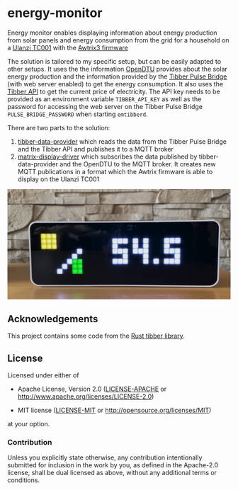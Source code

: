 # energy-monitor

Energy monitor enables displaying information about energy production from solar panels and energy consumption from the grid for a household on a [Ulanzi TC001](https://www.ulanzi.com/products/ulanzi-pixel-smart-clock-2882) with the [Awtrix3 firmware](https://github.com/Blueforcer/awtrix3)

The solution is tailored to my specific setup, but can be easily adapted to other setups. It uses the the information [OpenDTU](https://github.com/tbnobody/OpenDTU) provides about the solar energy production and the information provided by the [Tibber Pulse Bridge](https://tibber.com/de/store/produkt/pulse-ir) (with web server enabled) to get the energy consumption. It also uses the [Tibber API](https://developer.tibber.com/docs/overview) to get the current price of electricity. The API key needs to be provided as an environment variable `TIBBER_API_KEY` as well as the password for accessing the web server on the Tibber Pulse Bridge `PULSE_BRIDGE_PASSWORD` when starting `emtibberd`. 

There are two parts to the solution:
1. [tibber-data-provider](tibber-data-provider) which reads the data from the Tibber Pulse Bridge and the Tibber API and publishes it to a MQTT broker
2. [matrix-display-driver](matrix-display-driver) which subscribes the data published by tibber-data-provider and the OpenDTU to the MQTT broker. It creates new MQTT publications in a format which the Awtrix firmware is able to display on the Ulanzi TC001

![Watch the video](assets/image.jpeg)

## Acknowledgements
This project contains some code from the [Rust tibber library](https://github.com/snakehand/tibber).

## License

Licensed under either of

- Apache License, Version 2.0 ([LICENSE-APACHE](LICENSE-APACHE) or
  http://www.apache.org/licenses/LICENSE-2.0)

- MIT license ([LICENSE-MIT](LICENSE-MIT) or http://opensource.org/licenses/MIT)

at your option.

### Contribution

Unless you explicitly state otherwise, any contribution intentionally submitted
for inclusion in the work by you, as defined in the Apache-2.0 license, shall be
dual licensed as above, without any additional terms or conditions.
